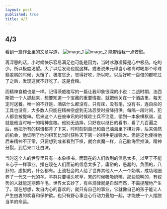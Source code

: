 ```yaml
---
layout: post
published: true
title: 4/3
---
```

## 4/3

看到一篇作业里的文章写道，
![image_1](https://i.loli.net/2020/05/10/B5mEPS7qO3xoakI.png)
![image_2](https://i.loli.net/2020/05/10/qLhgdVsizcUep4C.png)
能带给我一点安慰。

再深思的话，小时候快乐容易满足也可能是因为，当时冰激凌算是心中极品，吃的少。所以极度渴望。大了以后发现也就这样。或者说朱元璋当小和尚时喝那个珍珠翡翠粥的时候，太饿了。极度贫乏，觉得好吃，所以吃。以后好吃一百倍的都吃过了之后，发现这就不好吃了。这是食粮。

而精神食粮也是一样。记得茨威格写的一篇让我印象很深的小说：二战时期，法西斯把一个人抓起来，想要知道一个宝藏的重要情报，就把他关在一个酒店里，每天定时送餐。唯一的不好是，酒店什么都没有，只有床，没有笔，没有书，连自杀的工具也没有，大多数人只能在精神空虚到无法忍受时投降招供。每隔一段时间，犯人都会被提审。后来这个人在被审讯的时候趁士兵不注意，偷到一本象棋棋谱，这就是他当时唯一的精神食粮。他别无选择，只好夜以继日的看书，看了几百遍之后，他把所有的棋谱都背了下来，时时刻刻自己和自己脑海里下棋对弈，后来偶然的机会，他证明了他的棋艺比当时获称天下第一的棋手更加强大。但是这也使得他后来精神不正常，只要想到或者看到下棋，就会疯魔一样，自己脑海里推演，精神分裂，到后来口吐白沫。

当时这个人的世界里只有一本象棋书，而现在的人们收到的信息太多，以至于不能专心于一样事业。摆在现在人们面前的信息太多了，庸俗的，愚蠢的，负面的，八卦的，虚拟的，什么都有。上流社会的人给了世界其他人一人一个奶嘴，成功地圈养了一代又一代的羊。羊群只要埋头吃草，累的时候吸吸奶嘴，那些聪明的，有权势的人就能定期薅羊毛。世界太玄妙了，有些规律就是自然而然，不需提醒地产生了。现在想想，发自内心的喜欢的，就只有自己的事业，它就像自己的孩子能让人产生由衷的欢喜和保护欲。也只有野心事业心行动力叠加一起，才能使一个人摆脱当羊的命运。

